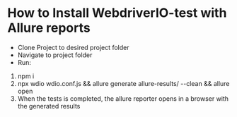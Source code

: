 # How to Install WebdriverIO-test with Allure reports

- Clone Project to desired project folder
- Navigate to project folder
- Run:
1. npm i
2. npx wdio wdio.conf.js && allure generate allure-results/ --clean && allure open
3. When the tests is completed, the allure reporter opens in a browser with the generated results
